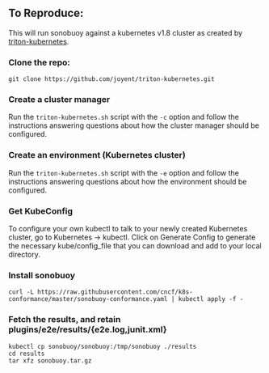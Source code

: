 ## To Reproduce:

This will run sonobuoy against a kubernetes v1.8 cluster as created by [triton-kubernetes](https://github.com/joyent/triton-kubernetes).

### Clone the repo:

```
git clone https://github.com/joyent/triton-kubernetes.git
```

### Create a cluster manager

Run the `triton-kubernetes.sh` script with the `-c` option and follow the instructions answering questions about how the cluster manager should be configured.

### Create an environment (Kubernetes cluster)

Run the `triton-kubernetes.sh` script with the `-e` option and follow the instructions answering questions about how the environment should be configured.

### Get KubeConfig

To configure your own kubectl to talk to your newly created Kubernetes cluster, go to Kubernetes -> kubectl. Click on Generate Config to generate the necessary kube/config_file that you can download and add to your local directory.

### Install sonobuoy

```
curl -L https://raw.githubusercontent.com/cncf/k8s-conformance/master/sonobuoy-conformance.yaml | kubectl apply -f -
```

### Fetch the results, and retain plugins/e2e/results/{e2e.log,junit.xml}

```
kubectl cp sonobuoy/sonobuoy:/tmp/sonobuoy ./results
cd results
tar xfz sonobuoy.tar.gz
```
